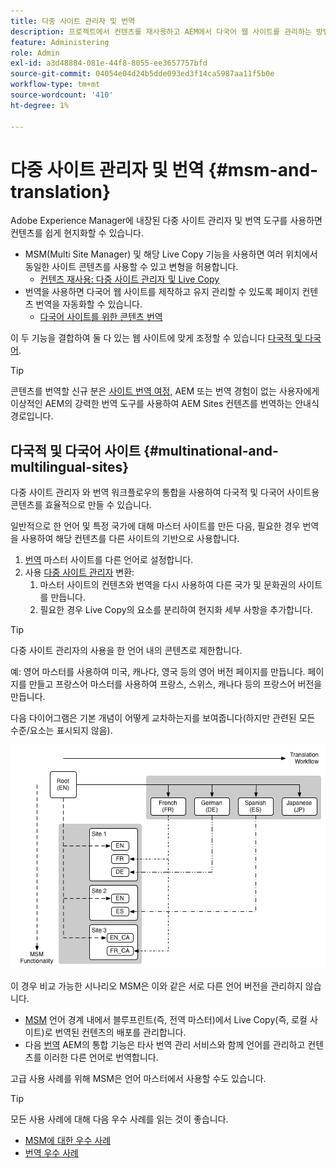 ```yaml
---
title: 다중 사이트 관리자 및 번역
description: 프로젝트에서 컨텐츠를 재사용하고 AEM에서 다국어 웹 사이트를 관리하는 방법을 알아봅니다.
feature: Administering
role: Admin
exl-id: a3d48884-081e-44f8-8055-ee3657757bfd
source-git-commit: 04054e04d24b5dde093ed3f14ca5987aa11f5b0e
workflow-type: tm+mt
source-wordcount: '410'
ht-degree: 1%

---
```


# 다중 사이트 관리자 및 번역 {#msm-and-translation}

Adobe Experience Manager에 내장된 다중 사이트 관리자 및 번역 도구를 사용하면 컨텐츠를 쉽게 현지화할 수 있습니다.

* MSM(Multi Site Manager) 및 해당 Live Copy 기능을 사용하면 여러 위치에서 동일한 사이트 콘텐츠를 사용할 수 있고 변형을 허용합니다.
   * [컨텐츠 재사용: 다중 사이트 관리자 및 Live Copy](msm/overview.md)
* 번역을 사용하면 다국어 웹 사이트를 제작하고 유지 관리할 수 있도록 페이지 컨텐츠 번역을 자동화할 수 있습니다.
   * [다국어 사이트를 위한 콘텐츠 번역](translation/overview.md)

이 두 기능을 결합하여 둘 다 있는 웹 사이트에 맞게 조정할 수 있습니다 [다국적 및 다국어](#multinational-and-multilingual-sites).

>[!TIP]
>
>콘텐츠를 번역할 신규 분은 [사이트 번역 여정,](/help/journey-sites/translation/overview.md) AEM 또는 번역 경험이 없는 사용자에게 이상적인 AEM의 강력한 번역 도구를 사용하여 AEM Sites 컨텐츠를 번역하는 안내식 경로입니다.

## 다국적 및 다국어 사이트 {#multinational-and-multilingual-sites}

다중 사이트 관리자 와 번역 워크플로우의 통합을 사용하여 다국적 및 다국어 사이트용 콘텐츠를 효율적으로 만들 수 있습니다.

일반적으로 한 언어 및 특정 국가에 대해 마스터 사이트를 만든 다음, 필요한 경우 번역을 사용하여 해당 컨텐츠를 다른 사이트의 기반으로 사용합니다.

1. [번역](translation/overview.md) 마스터 사이트를 다른 언어로 설정합니다.
1. 사용 [다중 사이트 관리자](msm/overview.md) 변환:
   1. 마스터 사이트의 컨텐츠와 번역을 다시 사용하여 다른 국가 및 문화권의 사이트를 만듭니다.
   1. 필요한 경우 Live Copy의 요소를 분리하여 현지화 세부 사항을 추가합니다.

>[!TIP]
>
>다중 사이트 관리자의 사용을 한 언어 내의 콘텐츠로 제한합니다.
>
>예: 영어 마스터를 사용하여 미국, 캐나다, 영국 등의 영어 버전 페이지를 만듭니다. 페이지를 만들고 프랑스어 마스터를 사용하여 프랑스, 스위스, 캐나다 등의 프랑스어 버전을 만듭니다.

다음 다이어그램은 기본 개념이 어떻게 교차하는지를 보여줍니다(하지만 관련된 모든 수준/요소는 표시되지 않음).

![로컬라이제이션 개요](assets/localization-overview.png)

이 경우 비교 가능한 시나리오 MSM은 이와 같은 서로 다른 언어 버전을 관리하지 않습니다.

* [MSM](msm/overview.md) 언어 경계 내에서 블루프린트(즉, 전역 마스터)에서 Live Copy(즉, 로컬 사이트)로 번역된 컨텐츠의 배포를 관리합니다.
* 다음 [번역](translation/overview.md) AEM의 통합 기능은 타사 번역 관리 서비스와 함께 언어를 관리하고 컨텐츠를 이러한 다른 언어로 번역합니다.

고급 사용 사례를 위해 MSM은 언어 마스터에서 사용할 수도 있습니다.

>[!TIP]
>
>모든 사용 사례에 대해 다음 우수 사례를 읽는 것이 좋습니다.
>
>* [MSM에 대한 우수 사례](msm/best-practices.md)
>* [번역 우수 사례](translation/best-practices.md)


